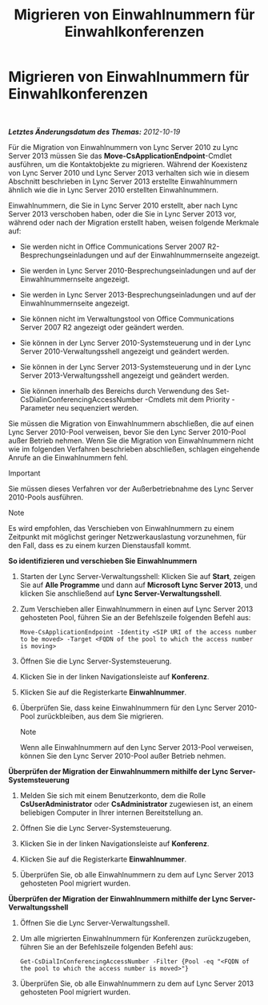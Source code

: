 ﻿---
title: Migrieren von Einwahlnummern für Einwahlkonferenzen
TOCTitle: Migrieren von Einwahlnummern für Einwahlkonferenzen
ms:assetid: e0dfaed2-64c7-45cb-aaa9-d6117a26625d
ms:mtpsurl: https://technet.microsoft.com/de-de/library/JJ721909(v=OCS.15)
ms:contentKeyID: 49890972
ms.date: 05/19/2016
mtps_version: v=OCS.15
ms.translationtype: HT
---

# Migrieren von Einwahlnummern für Einwahlkonferenzen

 

_**Letztes Änderungsdatum des Themas:** 2012-10-19_

Für die Migration von Einwahlnummern von Lync Server 2010 zu Lync Server 2013 müssen Sie das **Move-CsApplicationEndpoint**-Cmdlet ausführen, um die Kontaktobjekte zu migrieren. Während der Koexistenz von Lync Server 2010 und Lync Server 2013 verhalten sich wie in diesem Abschnitt beschrieben in Lync Server 2013 erstellte Einwahlnummern ähnlich wie die in Lync Server 2010 erstellten Einwahlnummern.

Einwahlnummern, die Sie in Lync Server 2010 erstellt, aber nach Lync Server 2013 verschoben haben, oder die Sie in Lync Server 2013 vor, während oder nach der Migration erstellt haben, weisen folgende Merkmale auf:

  - Sie werden nicht in Office Communications Server 2007 R2-Besprechungseinladungen und auf der Einwahlnummernseite angezeigt.

  - Sie werden in Lync Server 2010-Besprechungseinladungen und auf der Einwahlnummernseite angezeigt.

  - Sie werden in Lync Server 2013-Besprechungseinladungen und auf der Einwahlnummernseite angezeigt.

  - Sie können nicht im Verwaltungstool von Office Communications Server 2007 R2 angezeigt oder geändert werden.

  - Sie können in der Lync Server 2010-Systemsteuerung und in der Lync Server 2010-Verwaltungsshell angezeigt und geändert werden.

  - Sie können in der Lync Server 2013-Systemsteuerung und in der Lync Server 2013-Verwaltungsshell angezeigt und geändert werden.

  - Sie können innerhalb des Bereichs durch Verwendung des Set-CsDialinConferencingAccessNumber -Cmdlets mit dem Priority -Parameter neu sequenziert werden.

Sie müssen die Migration von Einwahlnummern abschließen, die auf einen Lync Server 2010-Pool verweisen, bevor Sie den Lync Server 2010-Pool außer Betrieb nehmen. Wenn Sie die Migration von Einwahlnummern nicht wie im folgenden Verfahren beschrieben abschließen, schlagen eingehende Anrufe an die Einwahlnummern fehl.


> [!IMPORTANT]
> Sie müssen dieses Verfahren vor der Außerbetriebnahme des Lync Server 2010-Pools ausführen.




> [!NOTE]
> Es wird empfohlen, das Verschieben von Einwahlnummern zu einem Zeitpunkt mit möglichst geringer Netzwerkauslastung vorzunehmen, für den Fall, dass es zu einem kurzen Dienstausfall kommt.



**So identifizieren und verschieben Sie Einwahlnummern**

1.  Starten der Lync Server-Verwaltungsshell: Klicken Sie auf **Start**, zeigen Sie auf **Alle Programme** und dann auf **Microsoft Lync Server 2013**, und klicken Sie anschließend auf **Lync Server-Verwaltungsshell**.

2.  Zum Verschieben aller Einwahlnummern in einen auf Lync Server 2013 gehosteten Pool, führen Sie an der Befehlszeile folgenden Befehl aus:
    
        Move-CsApplicationEndpoint -Identity <SIP URI of the access number to be moved> -Target <FQDN of the pool to which the access number is moving>

3.  Öffnen Sie die Lync Server-Systemsteuerung.

4.  Klicken Sie in der linken Navigationsleiste auf **Konferenz**.

5.  Klicken Sie auf die Registerkarte **Einwahlnummer**.

6.  Überprüfen Sie, dass keine Einwahlnummern für den Lync Server 2010-Pool zurückbleiben, aus dem Sie migrieren.
    

    > [!NOTE]
    > Wenn alle Einwahlnummern auf den Lync Server 2013-Pool verweisen, können Sie den Lync Server 2010-Pool außer Betrieb nehmen.



**Überprüfen der Migration der Einwahlnummern mithilfe der Lync Server-Systemsteuerung**

1.  Melden Sie sich mit einem Benutzerkonto, dem die Rolle **CsUserAdministrator** oder **CsAdministrator** zugewiesen ist, an einem beliebigen Computer in Ihrer internen Bereitstellung an.

2.  Öffnen Sie die Lync Server-Systemsteuerung.

3.  Klicken Sie in der linken Navigationsleiste auf **Konferenz**.

4.  Klicken Sie auf die Registerkarte **Einwahlnummer**.

5.  Überprüfen Sie, ob alle Einwahlnummern zu dem auf Lync Server 2013 gehosteten Pool migriert wurden.

**Überprüfen der Migration der Einwahlnummern mithilfe der Lync Server-Verwaltungsshell**

1.  Öffnen Sie die Lync Server-Verwaltungsshell.

2.  Um alle migrierten Einwahlnummern für Konferenzen zurückzugeben, führen Sie an der Befehlszeile folgenden Befehl aus:
    
        Get-CsDialInConferencingAccessNumber -Filter {Pool -eq "<FQDN of the pool to which the access number is moved>"}

3.  Überprüfen Sie, ob alle Einwahlnummern zu dem auf Lync Server 2013 gehosteten Pool migriert wurden.

